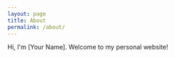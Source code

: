 ```yaml
---
layout: page
title: About
permalink: /about/
---
```


Hi, I'm [Your Name]. Welcome to my personal website!
